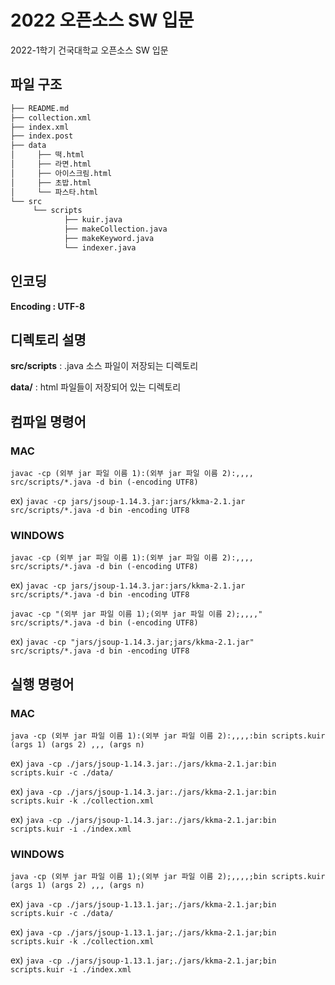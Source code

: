 # 2022 오픈소스 SW 입문

2022-1학기 건국대학교 오픈소스 SW 입문

## 파일 구조

```bash
├── README.md
├── collection.xml
├── index.xml
├── index.post
├── data
│     ├── 떡.html
│     ├── 라면.html
│     ├── 아이스크림.html
│     ├── 초밥.html
│     └── 파스타.html
└── src
     └── scripts
            ├── kuir.java
            ├── makeCollection.java
            ├── makeKeyword.java 
            └── indexer.java

``` 

## 인코딩

**Encoding : UTF-8**

## 디렉토리 설명

**src/scripts** : .java 소스 파일이 저장되는 디렉토리

**data/** : html 파일들이 저장되어 있는 디렉토리

## 컴파일 명령어

### MAC

`javac -cp (외부 jar 파일 이름 1):(외부 jar 파일 이름 2):,,,, src/scripts/*.java -d bin (-encoding UTF8)`

ex) `javac -cp jars/jsoup-1.14.3.jar:jars/kkma-2.1.jar src/scripts/*.java -d bin -encoding UTF8`

### WINDOWS

`javac -cp (외부 jar 파일 이름 1):(외부 jar 파일 이름 2):,,,, src/scripts/*.java -d bin (-encoding UTF8)`

ex) `javac -cp jars/jsoup-1.14.3.jar:jars/kkma-2.1.jar src/scripts/*.java -d bin -encoding UTF8`

`javac -cp "(외부 jar 파일 이름 1);(외부 jar 파일 이름 2);,,,," src/scripts/*.java -d bin (-encoding UTF8)`

ex) `javac -cp "jars/jsoup-1.14.3.jar;jars/kkma-2.1.jar" src/scripts/*.java -d bin -encoding UTF8`

## 실행 명령어

### MAC

`java -cp (외부 jar 파일 이름 1):(외부 jar 파일 이름 2):,,,,:bin scripts.kuir (args 1) (args 2) ,,, (args n)`

ex) `java -cp ./jars/jsoup-1.14.3.jar:./jars/kkma-2.1.jar:bin scripts.kuir -c ./data/`

ex) `java -cp ./jars/jsoup-1.14.3.jar:./jars/kkma-2.1.jar:bin scripts.kuir -k ./collection.xml`

ex) `java -cp ./jars/jsoup-1.14.3.jar:./jars/kkma-2.1.jar:bin scripts.kuir -i ./index.xml`


### WINDOWS

`java -cp (외부 jar 파일 이름 1);(외부 jar 파일 이름 2);,,,,;bin scripts.kuir (args 1) (args 2) ,,, (args n)`

ex) `java -cp ./jars/jsoup-1.13.1.jar;./jars/kkma-2.1.jar;bin scripts.kuir -c ./data/`

ex) `java -cp ./jars/jsoup-1.13.1.jar;./jars/kkma-2.1.jar;bin scripts.kuir -k ./collection.xml`

ex) `java -cp ./jars/jsoup-1.13.1.jar;./jars/kkma-2.1.jar;bin scripts.kuir -i ./index.xml`
